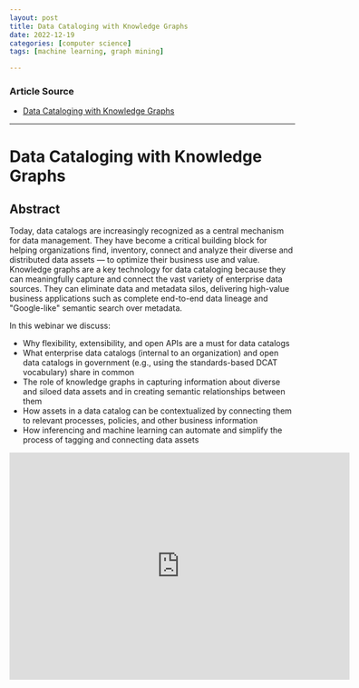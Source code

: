 ```yaml
---
layout: post
title: Data Cataloging with Knowledge Graphs
date: 2022-12-19
categories: [computer science]
tags: [machine learning, graph mining]

---
```


### Article Source

* [Data Cataloging with Knowledge Graphs](https://www.youtube.com/watch?v=NlbPm2_ShAs)


---

# Data Cataloging with Knowledge Graphs

## Abstract
Today, data catalogs are increasingly recognized as a central mechanism for data management. They have become a critical building block for helping organizations find, inventory, connect and analyze their diverse and distributed data assets — to optimize their business use and value. Knowledge graphs are a key technology for data cataloging because they can meaningfully capture and connect the vast variety of enterprise data sources. They can eliminate data and metadata silos, delivering high-value business applications such as complete end-to-end data lineage and "Google-like" semantic search over metadata.

In this webinar we discuss: 

* Why flexibility, extensibility, and open APIs are a must for data catalogs
* What enterprise data catalogs (internal to an organization) and open data catalogs in government (e.g., using the standards-based DCAT vocabulary) share in common
* The role of knowledge graphs in capturing information about diverse and siloed data assets and in creating semantic relationships between them 
* How assets in a data catalog can be contextualized by connecting them to relevant processes, policies, and other business information 
* How inferencing and machine learning can automate and simplify the process of tagging and connecting data assets

<iframe width="600" height="400" src="https://www.youtube.com/embed/NlbPm2_ShAs" title="YouTube video player" frameborder="0" allow="accelerometer; autoplay; clipboard-write; encrypted-media; gyroscope; picture-in-picture" allowfullscreen></iframe>